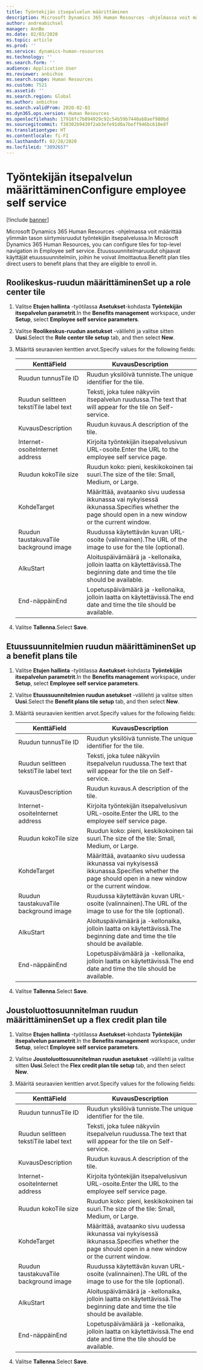 ```yaml
---
title: Työntekijän itsepalvelun määrittäminen
description: Microsoft Dynamics 365 Human Resources -ohjelmassa voit määrittää ylimmän tason siirtymisruudut työntekijän itsepalvelussa.
author: andreabichsel
manager: AnnBe
ms.date: 02/03/2020
ms.topic: article
ms.prod: ''
ms.service: dynamics-human-resources
ms.technology: ''
ms.search.form: ''
audience: Application User
ms.reviewer: anbichse
ms.search.scope: Human Resources
ms.custom: 7521
ms.assetid: ''
ms.search.region: Global
ms.author: anbichse
ms.search.validFrom: 2020-02-03
ms.dyn365.ops.version: Human Resources
ms.openlocfilehash: 17918fc7b894929c92c54b59b7440ab8aef980bd
ms.sourcegitcommit: f38302b9430f2ab3efe91d0a7beff946bc610e8f
ms.translationtype: HT
ms.contentlocale: fi-FI
ms.lasthandoff: 02/28/2020
ms.locfileid: "3092657"
---
```

# <a name="configure-employee-self-service"></a><span data-ttu-id="f916e-103">Työntekijän itsepalvelun määrittäminen</span><span class="sxs-lookup"><span data-stu-id="f916e-103">Configure employee self service</span></span>

[!include [banner](includes/preview-feature.md)]

<span data-ttu-id="f916e-104">Microsoft Dynamics 365 Human Resources -ohjelmassa voit määrittää ylimmän tason siirtymisruudut työntekijän itsepalvelussa.</span><span class="sxs-lookup"><span data-stu-id="f916e-104">In Microsoft Dynamics 365 Human Resources, you can configure tiles for top-level navigation in Employee self service.</span></span> <span data-ttu-id="f916e-105">Etuussuunnitelmaruudut ohjaavat käyttäjät etuussuunnitelmiin, joihin he voivat ilmoittautua.</span><span class="sxs-lookup"><span data-stu-id="f916e-105">Benefit plan tiles direct users to benefit plans that they are eligible to enroll in.</span></span>

## <a name="set-up-a-role-center-tile"></a><span data-ttu-id="f916e-106">Roolikeskus-ruudun määrittäminen</span><span class="sxs-lookup"><span data-stu-id="f916e-106">Set up a role center tile</span></span>

1. <span data-ttu-id="f916e-107">Valitse **Etujen hallinta** -työtilassa **Asetukset**-kohdasta **Työntekijän itsepalvelun parametrit**.</span><span class="sxs-lookup"><span data-stu-id="f916e-107">In the **Benefits management** workspace, under **Setup**, select **Employee self service parameters**.</span></span>

2. <span data-ttu-id="f916e-108">Valitse **Roolikeskus-ruudun asetukset** -välilehti ja valitse sitten **Uusi**.</span><span class="sxs-lookup"><span data-stu-id="f916e-108">Select the **Role center tile setup** tab, and then select **New**.</span></span>

3. <span data-ttu-id="f916e-109">Määritä seuraavien kenttien arvot.</span><span class="sxs-lookup"><span data-stu-id="f916e-109">Specify values for the following fields:</span></span>

   | <span data-ttu-id="f916e-110">Kenttä</span><span class="sxs-lookup"><span data-stu-id="f916e-110">Field</span></span> | <span data-ttu-id="f916e-111">Kuvaus</span><span class="sxs-lookup"><span data-stu-id="f916e-111">Description</span></span> |
   | --- | --- |
   | <span data-ttu-id="f916e-112">Ruudun tunnus</span><span class="sxs-lookup"><span data-stu-id="f916e-112">Tile ID</span></span> | <span data-ttu-id="f916e-113">Ruudun yksilöivä tunniste.</span><span class="sxs-lookup"><span data-stu-id="f916e-113">The unique identifier for the tile.</span></span> |
   | <span data-ttu-id="f916e-114">Ruudun selitteen teksti</span><span class="sxs-lookup"><span data-stu-id="f916e-114">Tile label text</span></span> | <span data-ttu-id="f916e-115">Teksti, joka tulee näkyviin itsepalvelun ruudussa.</span><span class="sxs-lookup"><span data-stu-id="f916e-115">The text that will appear for the tile on Self-service.</span></span> |
   | <span data-ttu-id="f916e-116">Kuvaus</span><span class="sxs-lookup"><span data-stu-id="f916e-116">Description</span></span> | <span data-ttu-id="f916e-117">Ruudun kuvaus.</span><span class="sxs-lookup"><span data-stu-id="f916e-117">A description of the tile.</span></span> |
   | <span data-ttu-id="f916e-118">Internet-osoite</span><span class="sxs-lookup"><span data-stu-id="f916e-118">Internet address</span></span> | <span data-ttu-id="f916e-119">Kirjoita työntekijän itsepalvelusivun URL-osoite.</span><span class="sxs-lookup"><span data-stu-id="f916e-119">Enter the URL to the employee self service page.</span></span> |
   | <span data-ttu-id="f916e-120">Ruudun koko</span><span class="sxs-lookup"><span data-stu-id="f916e-120">Tile size</span></span> | <span data-ttu-id="f916e-121">Ruudun koko: pieni, keskikokoinen tai suuri.</span><span class="sxs-lookup"><span data-stu-id="f916e-121">The size of the tile: Small, Medium, or Large.</span></span> |
   | <span data-ttu-id="f916e-122">Kohde</span><span class="sxs-lookup"><span data-stu-id="f916e-122">Target</span></span> | <span data-ttu-id="f916e-123">Määrittää, avataanko sivu uudessa ikkunassa vai nykyisessä ikkunassa.</span><span class="sxs-lookup"><span data-stu-id="f916e-123">Specifies whether the page should open in a new window or the current window.</span></span> |
   | <span data-ttu-id="f916e-124">Ruudun taustakuva</span><span class="sxs-lookup"><span data-stu-id="f916e-124">Tile background image</span></span> | <span data-ttu-id="f916e-125">Ruudussa käytettävän kuvan URL-osoite (valinnainen).</span><span class="sxs-lookup"><span data-stu-id="f916e-125">The URL of the image to use for the tile (optional).</span></span> |
   | <span data-ttu-id="f916e-126">Alku</span><span class="sxs-lookup"><span data-stu-id="f916e-126">Start</span></span> | <span data-ttu-id="f916e-127">Aloituspäivämäärä ja -kellonaika, jolloin laatta on käytettävissä.</span><span class="sxs-lookup"><span data-stu-id="f916e-127">The beginning date and time the tile should be available.</span></span> |
   | <span data-ttu-id="f916e-128">End-näppäin</span><span class="sxs-lookup"><span data-stu-id="f916e-128">End</span></span> | <span data-ttu-id="f916e-129">Lopetuspäivämäärä ja -kellonaika, jolloin laatta on käytettävissä.</span><span class="sxs-lookup"><span data-stu-id="f916e-129">The end date and time the tile should be available.</span></span> |

4. <span data-ttu-id="f916e-130">Valitse **Tallenna**.</span><span class="sxs-lookup"><span data-stu-id="f916e-130">Select **Save**.</span></span>

## <a name="set-up-a-benefit-plans-tile"></a><span data-ttu-id="f916e-131">Etuussuunnitelmien ruudun määrittäminen</span><span class="sxs-lookup"><span data-stu-id="f916e-131">Set up a benefit plans tile</span></span>

1. <span data-ttu-id="f916e-132">Valitse **Etujen hallinta** -työtilassa **Asetukset**-kohdasta **Työntekijän itsepalvelun parametrit**.</span><span class="sxs-lookup"><span data-stu-id="f916e-132">In the **Benefits management** workspace, under **Setup**, select **Employee self service parameters**.</span></span>

2. <span data-ttu-id="f916e-133">Valitse **Etuussuunnitelmien ruudun asetukset** -välilehti ja valitse sitten **Uusi**.</span><span class="sxs-lookup"><span data-stu-id="f916e-133">Select the **Benefit plans tile setup** tab, and then select **New**.</span></span>

3. <span data-ttu-id="f916e-134">Määritä seuraavien kenttien arvot.</span><span class="sxs-lookup"><span data-stu-id="f916e-134">Specify values for the following fields:</span></span>

   | <span data-ttu-id="f916e-135">Kenttä</span><span class="sxs-lookup"><span data-stu-id="f916e-135">Field</span></span> | <span data-ttu-id="f916e-136">Kuvaus</span><span class="sxs-lookup"><span data-stu-id="f916e-136">Description</span></span> |
   | --- | --- |
   | <span data-ttu-id="f916e-137">Ruudun tunnus</span><span class="sxs-lookup"><span data-stu-id="f916e-137">Tile ID</span></span> | <span data-ttu-id="f916e-138">Ruudun yksilöivä tunniste.</span><span class="sxs-lookup"><span data-stu-id="f916e-138">The unique identifier for the tile.</span></span> |
   | <span data-ttu-id="f916e-139">Ruudun selitteen teksti</span><span class="sxs-lookup"><span data-stu-id="f916e-139">Tile label text</span></span> | <span data-ttu-id="f916e-140">Teksti, joka tulee näkyviin itsepalvelun ruudussa.</span><span class="sxs-lookup"><span data-stu-id="f916e-140">The text that will appear for the tile on Self-service.</span></span> |
   | <span data-ttu-id="f916e-141">Kuvaus</span><span class="sxs-lookup"><span data-stu-id="f916e-141">Description</span></span> | <span data-ttu-id="f916e-142">Ruudun kuvaus.</span><span class="sxs-lookup"><span data-stu-id="f916e-142">A description of the tile.</span></span> |
   | <span data-ttu-id="f916e-143">Internet-osoite</span><span class="sxs-lookup"><span data-stu-id="f916e-143">Internet address</span></span> | <span data-ttu-id="f916e-144">Kirjoita työntekijän itsepalvelusivun URL-osoite.</span><span class="sxs-lookup"><span data-stu-id="f916e-144">Enter the URL to the employee self service page.</span></span> |
   | <span data-ttu-id="f916e-145">Ruudun koko</span><span class="sxs-lookup"><span data-stu-id="f916e-145">Tile size</span></span> | <span data-ttu-id="f916e-146">Ruudun koko: pieni, keskikokoinen tai suuri.</span><span class="sxs-lookup"><span data-stu-id="f916e-146">The size of the tile: Small, Medium, or Large.</span></span> |
   | <span data-ttu-id="f916e-147">Kohde</span><span class="sxs-lookup"><span data-stu-id="f916e-147">Target</span></span> | <span data-ttu-id="f916e-148">Määrittää, avataanko sivu uudessa ikkunassa vai nykyisessä ikkunassa.</span><span class="sxs-lookup"><span data-stu-id="f916e-148">Specifies whether the page should open in a new window or the current window.</span></span> |
   | <span data-ttu-id="f916e-149">Ruudun taustakuva</span><span class="sxs-lookup"><span data-stu-id="f916e-149">Tile background image</span></span> | <span data-ttu-id="f916e-150">Ruudussa käytettävän kuvan URL-osoite (valinnainen).</span><span class="sxs-lookup"><span data-stu-id="f916e-150">The URL of the image to use for the tile (optional).</span></span> |
   | <span data-ttu-id="f916e-151">Alku</span><span class="sxs-lookup"><span data-stu-id="f916e-151">Start</span></span> | <span data-ttu-id="f916e-152">Aloituspäivämäärä ja -kellonaika, jolloin laatta on käytettävissä.</span><span class="sxs-lookup"><span data-stu-id="f916e-152">The beginning date and time the tile should be available.</span></span> |
   | <span data-ttu-id="f916e-153">End-näppäin</span><span class="sxs-lookup"><span data-stu-id="f916e-153">End</span></span> | <span data-ttu-id="f916e-154">Lopetuspäivämäärä ja -kellonaika, jolloin laatta on käytettävissä.</span><span class="sxs-lookup"><span data-stu-id="f916e-154">The end date and time the tile should be available.</span></span> |

4. <span data-ttu-id="f916e-155">Valitse **Tallenna**.</span><span class="sxs-lookup"><span data-stu-id="f916e-155">Select **Save**.</span></span>

## <a name="set-up-a-flex-credit-plan-tile"></a><span data-ttu-id="f916e-156">Joustoluottosuunnitelman ruudun määrittäminen</span><span class="sxs-lookup"><span data-stu-id="f916e-156">Set up a flex credit plan tile</span></span>

1. <span data-ttu-id="f916e-157">Valitse **Etujen hallinta** -työtilassa **Asetukset**-kohdasta **Työntekijän itsepalvelun parametrit**.</span><span class="sxs-lookup"><span data-stu-id="f916e-157">In the **Benefits management** workspace, under **Setup**, select **Employee self service parameters**.</span></span>

2. <span data-ttu-id="f916e-158">Valitse **Joustoluottosuunnitelman ruudun asetukset** -välilehti ja valitse sitten **Uusi**.</span><span class="sxs-lookup"><span data-stu-id="f916e-158">Select the **Flex credit plan tile setup** tab, and then select **New**.</span></span>

3. <span data-ttu-id="f916e-159">Määritä seuraavien kenttien arvot.</span><span class="sxs-lookup"><span data-stu-id="f916e-159">Specify values for the following fields:</span></span>

   | <span data-ttu-id="f916e-160">Kenttä</span><span class="sxs-lookup"><span data-stu-id="f916e-160">Field</span></span> | <span data-ttu-id="f916e-161">Kuvaus</span><span class="sxs-lookup"><span data-stu-id="f916e-161">Description</span></span> |
   | --- | --- |
   | <span data-ttu-id="f916e-162">Ruudun tunnus</span><span class="sxs-lookup"><span data-stu-id="f916e-162">Tile ID</span></span> | <span data-ttu-id="f916e-163">Ruudun yksilöivä tunniste.</span><span class="sxs-lookup"><span data-stu-id="f916e-163">The unique identifier for the tile.</span></span> |
   | <span data-ttu-id="f916e-164">Ruudun selitteen teksti</span><span class="sxs-lookup"><span data-stu-id="f916e-164">Tile label text</span></span> | <span data-ttu-id="f916e-165">Teksti, joka tulee näkyviin itsepalvelun ruudussa.</span><span class="sxs-lookup"><span data-stu-id="f916e-165">The text that will appear for the tile on Self-service.</span></span> |
   | <span data-ttu-id="f916e-166">Kuvaus</span><span class="sxs-lookup"><span data-stu-id="f916e-166">Description</span></span> | <span data-ttu-id="f916e-167">Ruudun kuvaus.</span><span class="sxs-lookup"><span data-stu-id="f916e-167">A description of the tile.</span></span> |
   | <span data-ttu-id="f916e-168">Internet-osoite</span><span class="sxs-lookup"><span data-stu-id="f916e-168">Internet address</span></span> | <span data-ttu-id="f916e-169">Kirjoita työntekijän itsepalvelusivun URL-osoite.</span><span class="sxs-lookup"><span data-stu-id="f916e-169">Enter the URL to the employee self service page.</span></span> |
   | <span data-ttu-id="f916e-170">Ruudun koko</span><span class="sxs-lookup"><span data-stu-id="f916e-170">Tile size</span></span> | <span data-ttu-id="f916e-171">Ruudun koko: pieni, keskikokoinen tai suuri.</span><span class="sxs-lookup"><span data-stu-id="f916e-171">The size of the tile: Small, Medium, or Large.</span></span> |
   | <span data-ttu-id="f916e-172">Kohde</span><span class="sxs-lookup"><span data-stu-id="f916e-172">Target</span></span> | <span data-ttu-id="f916e-173">Määrittää, avataanko sivu uudessa ikkunassa vai nykyisessä ikkunassa.</span><span class="sxs-lookup"><span data-stu-id="f916e-173">Specifies whether the page should open in a new window or the current window.</span></span> |
   | <span data-ttu-id="f916e-174">Ruudun taustakuva</span><span class="sxs-lookup"><span data-stu-id="f916e-174">Tile background image</span></span> | <span data-ttu-id="f916e-175">Ruudussa käytettävän kuvan URL-osoite (valinnainen).</span><span class="sxs-lookup"><span data-stu-id="f916e-175">The URL of the image to use for the tile (optional).</span></span> |
   | <span data-ttu-id="f916e-176">Alku</span><span class="sxs-lookup"><span data-stu-id="f916e-176">Start</span></span> | <span data-ttu-id="f916e-177">Aloituspäivämäärä ja -kellonaika, jolloin laatta on käytettävissä.</span><span class="sxs-lookup"><span data-stu-id="f916e-177">The beginning date and time the tile should be available.</span></span> |
   | <span data-ttu-id="f916e-178">End-näppäin</span><span class="sxs-lookup"><span data-stu-id="f916e-178">End</span></span> | <span data-ttu-id="f916e-179">Lopetuspäivämäärä ja -kellonaika, jolloin laatta on käytettävissä.</span><span class="sxs-lookup"><span data-stu-id="f916e-179">The end date and time the tile should be available.</span></span> |

4. <span data-ttu-id="f916e-180">Valitse **Tallenna**.</span><span class="sxs-lookup"><span data-stu-id="f916e-180">Select **Save**.</span></span>
